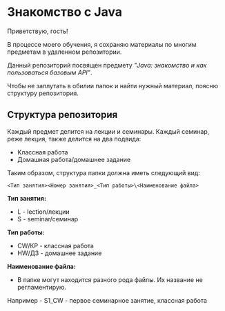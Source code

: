 # Знакомство с Java

Приветствую, гость!

В процессе моего обучения, я сохраняю материалы по многим предметам в удаленном репозитории. 

Данный репозиторий посвящен предмету _"Java: знакомство и как пользоваться базовым API"_.

Чтобы не заплутать в обилии папок и найти нужный материал, поясню структуру репозитория.

## Структура репозитория

Каждый предмет делится на лекции и семинары. Каждый семинар, реже лекция, также делится на два подвида:
- Классная работа
- Домашная работа/домашнее задание

Таким образом, структура папки должна иметь следующий вид:

`<Тип занятия><Номер занятия>_<Тип работы>\<Наименование файла>`

__Тип занятия:__
* L - lection/лекции
* S - seminar/семинар

__Тип работы:__
* CW/КР - классная работа
* HW/ДЗ - домашнее задание

__Наименование файла:__
* В папке могут находится разного рода файлы. Их название не регламентирую.

Например - S1_CW - первое семинарное занятие, классная работа
